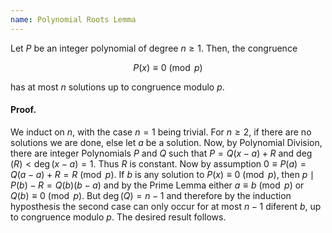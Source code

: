```yaml
---
name: Polynomial Roots Lemma
---
```


Let $P$ be an integer polynomial of degree $n\geq 1$. Then, the congruence

$$P(x) \equiv 0\pmod{p}$$

has at most $n$ solutions up to congruence modulo $p$.

#### Proof.

We induct on $n$, with the case $n=1$ being trivial. For $n\geq 2$, if there are no solutions we are done, else let $a$ be a solution. Now, by Polynomial Division, there are integer Polynomials $P$ and $Q$ such that $P = Q(x-a) + R$ and $\deg(R) < \deg(x-a) = 1$. Thus $R$ is constant. Now by assumption $0 \equiv P(a) = Q(a-a) + R = R\pmod{p}$. If $b$ is any solution to $P(x) \equiv 0\pmod{p}$, then $p\mid P(b) - R = Q(b)(b-a)$ and by the Prime Lemma either $a\equiv b\pmod{p}$ or $Q(b)\equiv 0\pmod{p}$. But $\deg(Q) = n-1$ and therefore by the induction hyposthesis the second case can only occur for at most $n-1$ diferent $b$, up to congruence modulo $p$. The desired result follows.